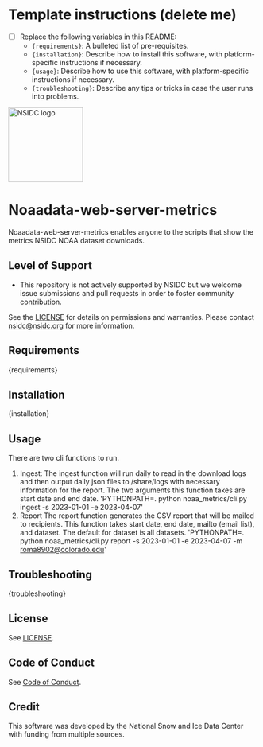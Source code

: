 # Template instructions (delete me)

- [ ] Replace the following variables in this README:
    * `{requirements}`: A bulleted list of pre-requisites.
    * `{installation}`: Describe how to install this software, with platform-specific
      instructions if necessary.
    * `{usage}`: Describe how to use this software, with platform-specific instructions
      if necessary.
    * `{troubleshooting}`: Describe any tips or tricks in case the user runs into
      problems.


<img alt="NSIDC logo" src="https://nsidc.org/themes/custom/nsidc/logo.svg" width="150" />


# Noaadata-web-server-metrics

Noaadata-web-server-metrics enables anyone to the scripts that show the metrics NSIDC NOAA dataset downloads.

## Level of Support

* This repository is not actively supported by NSIDC but we welcome issue submissions and
  pull requests in order to foster community contribution.

See the [LICENSE](LICENSE) for details on permissions and warranties. Please contact
nsidc@nsidc.org for more information.


## Requirements

{requirements}


## Installation

{installation}


## Usage

There are two cli functions to run.
1. Ingest:
  The ingest function will run daily to read in the download logs and then output daily json files to /share/logs with necessary information for the report. The two arguments this function takes are start date and end date. 
  'PYTHONPATH=. python noaa_metrics/cli.py ingest -s 2023-01-01 -e 2023-04-07'
2. Report
  The report function generates the CSV report that will be mailed to recipients. This function takes start date, end date, mailto (email list), and dataset. The default for dataset is all datasets.
  'PYTHONPATH=. python noaa_metrics/cli.py report -s 2023-01-01 -e 2023-04-07 -m roma8902@colorado.edu'
## Troubleshooting

{troubleshooting}


## License

See [LICENSE](LICENSE).


## Code of Conduct

See [Code of Conduct](CODE_OF_CONDUCT.md).


## Credit

This software was developed by the National Snow and Ice Data Center with funding from
multiple sources.
